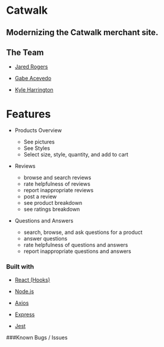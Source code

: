 # Catwalk
Modernizing the Catwalk merchant site.
---
## The Team
- [Jared Rogers](https://github.com/rogersjared)

- [Gabe Acevedo](https://github.com/gea2111)

- [Kyle Harrington](https://github.com/Relykon)

# Features
- Products Overview
   - See pictures
   - See Styles
   - Select size, style, quantity, and add to cart
  
- Reviews
   - browse and search reviews
   - rate helpfulness of reviews
   - report inappropriate reviews
   - post a review
   - see product breakdown
   - see ratings breakdown

- Questions and Answers
   - search, browse, and ask questions for a product
   - answer questions
   - rate helpfulness of questions and answers
   - report inappropriate questions and answers
    



### Built with

- [React (Hooks)](https://reactjs.org/)

- [Node.js](https://nodejs.org/en/)

- [Axios](https://www.npmjs.com/package/axios)

- [Express](https://expressjs.com/)

- [Jest](https://jestjs.io/)

###Known Bugs / Issues

